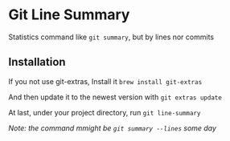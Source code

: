 # Git Line Summary

Statistics command like `git summary`, but by lines nor commits

## Installation

If you not use git-extras, Install it `brew install git-extras`

And then update it to the newest version with `git extras update`

At last, under your project directory, run `git line-summary`

_Note: the command mmight be `git summary --lines` some day_
